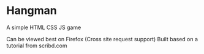 # Hangman
A simple HTML CSS JS game

Can be viewed best on Firefox (Cross site request support)
Built based on a tutorial from scribd.com
